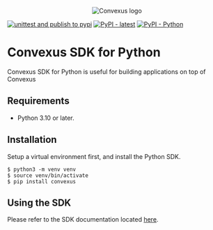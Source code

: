 <p align="center">
  <img 
    src="https://i.imgur.com/qqIPMGE.png" 
    alt="Convexus logo">
</p>

[![unittest and publish to pypi](https://github.com/Convexus-Protocol/convexus-sdk-py/actions/workflows/convexus-unittest-and-publish.yml/badge.svg?branch=master)](https://github.com/Convexus-Protocol/convexus-sdk-py/actions/workflows/convexus-unittest-and-publish.yml)
[![PyPI - latest](https://img.shields.io/pypi/v/convexus?label=latest&logo=pypi)](https://pypi.org/project/convexus)
[![PyPI - Python](https://img.shields.io/pypi/pyversions/convexus?logo=pypi)](https://pypi.org/project/convexus)

# Convexus SDK for Python

Convexus SDK for Python is useful for building applications on top of Convexus

## Requirements

- Python 3.10 or later.

## Installation

Setup a virtual environment first, and install the Python SDK.

```shell
$ python3 -m venv venv
$ source venv/bin/activate
$ pip install convexus
```

## Using the SDK

Please refer to the SDK documentation located [here](https://dev.convexus.net/convexus-sdk/index).

